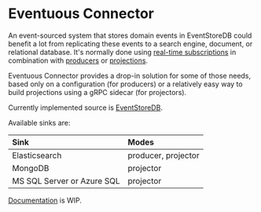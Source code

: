 # Eventuous Connector

An event-sourced system that stores domain events in EventStoreDB could benefit a lot from replicating these events to a search engine, document, or relational database. It's normally done using [real-time subscriptions][1] in combination with [producers][2] or [projections][3]. 

Eventuous Connector provides a drop-in solution for some of those needs, based only on a configuration (for producers) or a relatively easy way to build projections using a gRPC sidecar (for projectors).

Currently implemented source is [EventStoreDB][4].

Available sinks are:

| Sink | Modes |
|:-----|:------|
| Elasticsearch | producer, projector |
| MongoDB | projector |
| MS SQL Server or Azure SQL | projector |

[Documentation][5] is WIP.

[1]: https://eventuous.dev/docs/subscriptions/subs-concept/
[2]: https://eventuous.dev/docs/producers/
[3]: https://eventuous.dev/docs/read-models/rm-concept/
[4]: https://eeventstore.com
[5]: https://eventuous.dev/connector/
